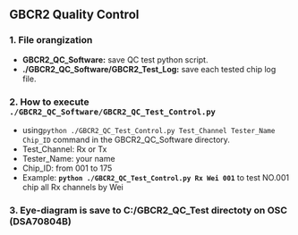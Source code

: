 ## GBCR2 Quality Control
### 1. File orangization
  - **GBCR2_QC_Software:** save QC test python script.
  - **./GBCR2_QC_Software/GBCR2_Test_Log:** save each tested chip log file.
### 2. How to execute `./GBCR2_QC_Software/GBCR2_QC_Test_Control.py`
  - using`python ./GBCR2_QC_Test_Control.py Test_Channel Tester_Name Chip_ID` command in the GBCR2_QC_Software directory.
  - Test_Channel: Rx or Tx
  - Tester_Name: your name
  - Chip_ID: from 001 to 175
  - Example: **`python ./GBCR2_QC_Test_Control.py Rx Wei 001`** to test NO.001 chip all Rx channels by Wei  
### 3. Eye-diagram is save to C:/GBCR2_QC_Test directoty on OSC (DSA70804B)
